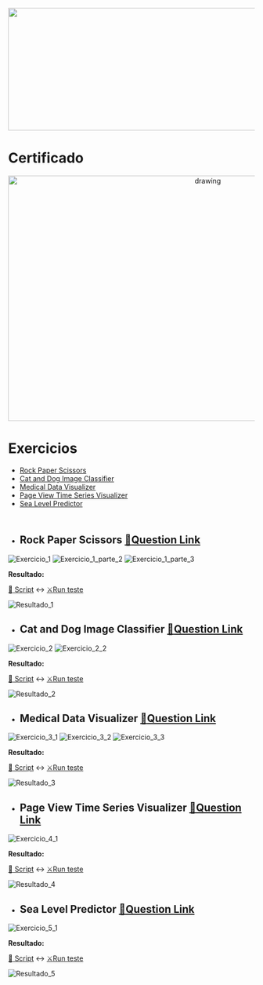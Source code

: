 <p align="center"><a href="https://www.freecodecamp.org/learn/machine-learning-with-python/"><img src="https://cdn.discordapp.com/attachments/465998423145971713/1026996302371889213/unknown.png" width="700" height="250"/></a></p>

# Certificado
 
 <p align="center"><a href="https://www.freecodecamp.org/certification/fcc0b7be3c6-9783-4893-8d4a-e29361d207d3/data-analysis-with-python-v7" target="_blank" ><img src="https://w7.pngwing.com/pngs/400/751/png-transparent-automation-computer-icons-workflow-graphics-orchestration-skills-icon-business-business-process-auto-part.png" alt="drawing" width="800" height="500"/></a></p>
 
# Exercicios
- [Rock Paper Scissors](#rock-paper-scissors-memoquestion-link)
- [Cat and Dog Image Classifier](#cat-and-dog-image-classifier-memoquestion-link)
- [Medical Data Visualizer](#medical-data-visualizer-memoquestion-link)
- [Page View Time Series Visualizer](#page-view-time-series-visualizer-memoquestion-link)
- [Sea Level Predictor](#sea-level-predictor--memoquestion-link)
<img src="https://cdn.discordapp.com/attachments/465998423145971713/1010772288926392360/unknown.png" width="1000" height="10"/>

 - ## Rock Paper Scissors [:memo:Question Link](https://www.freecodecamp.org/learn/machine-learning-with-python/machine-learning-with-python-projects/rock-paper-scissors)

  ![Exercicio_1](https://cdn.discordapp.com/attachments/465998423145971713/1027386023564550324/unknown.png)
  ![Exercicio_1_parte_2](https://cdn.discordapp.com/attachments/465998423145971713/1027386140208152586/unknown.png)
  ![Exercicio_1_parte_3](https://cdn.discordapp.com/attachments/465998423145971713/1027386197028388934/unknown.png)

   
   **Resultado:**
   
   [:open_file_folder: Script](https://github.com/Winzen/freecodecamp.org/blob/main/Machine%20Learning%20with%20Python/Rock%20Paper%20Scissors.py)
   :left_right_arrow:
   [:crossed_swords:Run teste](https://replit.com/@LuizSinx/boilerplate-rock-paper-scissors-15#main.py)
   
   ![Resultado_1](https://cdn.discordapp.com/attachments/465998423145971713/1027387098635972628/unknown.png)
 
 - ## Cat and Dog Image Classifier [:memo:Question Link](https://www.freecodecamp.org/learn/machine-learning-with-python/machine-learning-with-python-projects/cat-and-dog-image-classifier)
  ![Exercicio_2](https://cdn.discordapp.com/attachments/465998423145971713/1027741666649583626/unknown.png)
  ![Exercicio_2_2](https://cdn.discordapp.com/attachments/465998423145971713/1027741823231332422/unknown.png)
  
   **Resultado:**
   
   [:open_file_folder: Script](https://github.com/Winzen/freecodecamp.org/blob/main/Data%20Analysis%20with%20Python%20Projects/Demographic%20Data%20Analyzer.py)
   :left_right_arrow:
   [:crossed_swords:Run teste](https://replit.com/@LuizSinx/boilerplate-demographic-data-analyzer-1#demographic_data_analyzer.py)
  
   ![Resultado_2](https://cdn.discordapp.com/attachments/465998423145971713/1025474900187684905/unknown.png)
 
 - ## Medical Data Visualizer [:memo:Question Link](https://www.freecodecamp.org/learn/data-analysis-with-python/data-analysis-with-python-projects/medical-data-visualizer)
  ![Exercicio_3_1](https://cdn.discordapp.com/attachments/465998423145971713/1025960736188538900/unknown.png)
  ![Exercicio_3_2](https://cdn.discordapp.com/attachments/465998423145971713/1025960843835363388/unknown.png)
  ![Exercicio_3_3](https://cdn.discordapp.com/attachments/465998423145971713/1025961009531322378/unknown.png)
  
  
   **Resultado:**
   
   [:open_file_folder: Script](https://github.com/Winzen/freecodecamp.org/blob/main/Data%20Analysis%20with%20Python%20Projects/Medical%20Data%20Visualizer.py)
   :left_right_arrow:
   [:crossed_swords:Run teste](https://replit.com/@LuizSinx/boilerplate-medical-data-visualizer-2#medical_data_visualizer.py)
   
   ![Resultado_3](https://cdn.discordapp.com/attachments/465998423145971713/1025962054064021544/unknown.png)
   
 - ## Page View Time Series Visualizer [:memo:Question Link](https://www.freecodecamp.org/learn/data-analysis-with-python/data-analysis-with-python-projects/page-view-time-series-visualizer)
 
  ![Exercicio_4_1](https://cdn.discordapp.com/attachments/465998423145971713/1026213640371720222/unknown.png)
  
   **Resultado:**
   
   [:open_file_folder: Script](https://github.com/Winzen/freecodecamp.org/blob/main/Data%20Analysis%20with%20Python%20Projects/Page%20View%20Time%20Series%20Visualizer.py)
   :left_right_arrow:
   [:crossed_swords:Run teste](https://replit.com/@LuizSinx/boilerplate-page-view-time-series-visualizer-1#main.py)
  
   ![Resultado_4](https://cdn.discordapp.com/attachments/465998423145971713/1026215536520073316/unknown.png)
   
   - ## Sea Level Predictor  [:memo:Question Link](https://www.freecodecamp.org/learn/data-analysis-with-python/data-analysis-with-python-projects/sea-level-predictor)
  ![Exercicio_5_1](https://cdn.discordapp.com/attachments/465998423145971713/1026658721822158958/unknown.png)
 
   **Resultado:**
   
   [:open_file_folder: Script](https://github.com/Winzen/freecodecamp.org/blob/main/Data%20Analysis%20with%20Python%20Projects/Sea%20Level%20Predictor.py)
   :left_right_arrow:
   [:crossed_swords:Run teste](https://replit.com/@LuizSinx/boilerplate-sea-level-predictor#main.py)
  
   ![Resultado_5](https://cdn.discordapp.com/attachments/465998423145971713/1026659725829492780/unknown.png)
